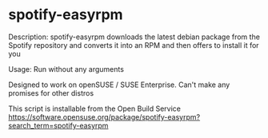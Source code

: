 # spotify-easyrpm

Description: spotify-easyrpm downloads the latest debian package from the Spotify repository and converts it into an RPM and then offers to install it for you

Usage: Run without any arguments

Designed to work on openSUSE / SUSE Enterprise. Can't make any promises for other distros

This script is installable from the Open Build Service
https://software.opensuse.org/package/spotify-easyrpm?search_term=spotify-easyrpm
